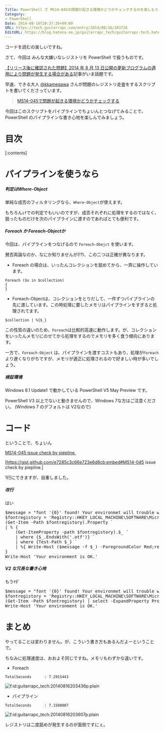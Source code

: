 ```yaml
---
Title: PowerShell で MS14-045の問題が起きる環境かどうかチェックするのを楽しもう
Category:
- PowerShell
Date: 2014-08-16T20:37:26+09:00
URL: https://tech.guitarrapc.com/entry/2014/08/16/203726
EditURL: https://blog.hatena.ne.jp/guitarrapc_tech/guitarrapc-tech.hatenablog.com/atom/entry/12921228815730372054
---
```


コードを読むの楽しいですね。

さて、今回は みんな大嫌いなレジストリを PowerShell で扱うものです。

[【リリース後に確認された問題】2014 年 8 月 13 日公開の更新プログラムの適用により問題が発生する場合がある](https://blogs.technet.com/b/jpsecurity/archive/2014/08/16/2982791-knownissue3.aspx)記事がいま話題です。

早速、できる大人 [@kkamegawa](https://twitter.com/kkamegawa) さんが問題のレジストリ走査をするスクリプトを書いてくださっています。

> [MS14-045で問題が起きる環境かどうかチェックする](https://kkamegawa.hatenablog.jp/entry/2014/08/16/193753)

今回はこのスクリプトをパイプラインでちょいんとつなげてみることで、PowerShell のパイプラインな書き心地を楽しんでみましょう。

# 目次

[:contents]

# パイプラインを使うなら

##### 判定はWhere-Object

単純な成否のフィルタリングなら、```Where-Object```が使えます。

もちろん```if```での判定でもいいのですが、成否それぞれに処理をするのではなく、狙ったものだけを次のパイプラインに渡すのであればとても便利です。


##### Foreach か Foreach-Objectか

今回は、パイプラインをつなげるので ```Foreach-Obejct``` を使います。

賛否両論なのか、なにか知りませんが(!?)、この二つは正確が異なります。

- Foreach の場合は、いったんコレクションを舐めてから、一斉に操作しています。
```
Foreach ($x in $collection)
{
}
```


- Foreach-Objectは、コレクションをとりだして、一件ずつパイプラインの先に渡しています。この時処理に要したメモリはパイプラインをすぎると処理されてます。

```
$collection | %{$_}
```

この性質の違いのため、```Foreach```は比較的高速に動作します。が、コレクションをいったんメモリにのせてから処理をするのでメモリを多く食う傾向にあります。

一方で、```Foreach-Object``` は、パイプラインを渡すコストもあり、処理が```Foreach```より遅くなりがちですが、メモリが適正に処理されるので好ましい時が多いでしょう。


##### 検証環境

Windows 8.1 Update1 で動かしている PowerShell V5 May Preview です。

PowerShell V3 以上でないと動きませんので、Windows 7な方はご注意ください。 (Windows 7 のデフォルトは V2なので)

# コード

ということで、ちょいん

[MS14-045 issue check by piepline.](https://gist.github.com/e7285c3c66e723e6d8cb)

[https://gist.github.com/e7285c3c66e723e6d8cb:embed#MS14-045 issue check by piepline.]



1行にできますが、自重しました。

##### 改行

はい

<pre class="brush: powershell;">
$message = "font '{0}' found! Your environmet will trouble with MS14-045. See https&#58;//support.microsoft.com/kb/2982791"
$fontregistory = 'Registry&#58;&#58;HKEY_LOCAL_MACHINE\SOFTWARE\Microsoft\Windows NT\CurrentVersion\Fonts\'
&#40Get-Item -Path $fontregistory&#41.Property `
| % {
    &#40Get-ItemProperty -path $fontregistory&#41.$_ `
    | where {$_.EndsWith&#40'.otf'&#41} `
    | where {Test-Path $_} `
    | %{ Write-Host &#40$message -f $_&#41 -ForegroundColor Red;return}
}
Write-Host 'Your environment is OK.'
</pre>

##### V2 な冗長な書き心地

もうﾔﾀﾞ

<pre class="brush: powershell;">
$message = "font '{0}' found! Your environmet will trouble with MS14-045. See https&#58;//support.microsoft.com/kb/2982791"
$fontregistory = 'Registry&#58;&#58;HKEY_LOCAL_MACHINE\SOFTWARE\Microsoft\Windows NT\CurrentVersion\Fonts\'
&#40Get-Item -Path $fontregistory&#41 | select -ExpandProperty Property | % {$x=$_; Get-ItemProperty -path $fontregistory | select -ExpandProperty $x | where {$_.EndsWith&#40'.otf'&#41} | where {Test-Path $_} | %{ Write-Host &#40$message -f $_&#41 -ForegroundColor Red;return}}
Write-Host 'Your environment is OK.'
</pre>


# まとめ

やってることは変わりません。が、こういう書き方もあるんだよーということで。

ちなみに処理速度は、おおよそ同じですね。メモリもわずかな違いです。


- Foreach

```
TotalSeconds      : 7.2915443
```
<p><span itemscope itemtype="https://schema.org/Photograph"><img src="https://cdn-ak.f.st-hatena.com/images/fotolife/g/guitarrapc_tech/20140816/20140816203436.png" alt="f:id:guitarrapc_tech:20140816203436p:plain" title="f:id:guitarrapc_tech:20140816203436p:plain" class="hatena-fotolife" itemprop="image"></span></p>


- パイプライン

```
TotalSeconds      : 7.1580007
```
<p><span itemscope itemtype="https://schema.org/Photograph"><img src="https://cdn-ak.f.st-hatena.com/images/fotolife/g/guitarrapc_tech/20140816/20140816203607.png" alt="f:id:guitarrapc_tech:20140816203607p:plain" title="f:id:guitarrapc_tech:20140816203607p:plain" class="hatena-fotolife" itemprop="image"></span></p>


レジストリは二度舐めが発生するのが面倒ですにぇ。

